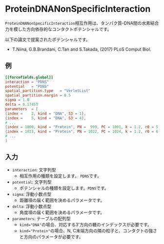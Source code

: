 # ProteinDNANonSpecificInteraction

`ProteinDNANonSpecificInteraction`相互作用は、タンパク質-DNA間の水素結合力を模した方向依存的なコンタクトポテンシャルです。

以下の論文で提案されたポテンシャルです。

- T.Niina, G.B.Brandani, C.Tan and S.Takada, (2017) PLoS Comput Biol.

## 例

```toml
[[forcefields.global]]
interaction = "PDNS"
potential   = "PDNS"
spatial_partition.type   = "VerletList"
spatial_partition.margin = 0.5
sigma = 1.0
delta = 0.17453
parameters  = [
{index =    2, kind = "DNA", S3 = 1},
{index =    5, kind = "DNA", S3 = 4},
# ...
{index = 1000, kind = "Protein", PN =  999, PC = 1001, k = 1.2, r0 = 5.0, theta0 = 1.57, phi0 = 1.73},
{index = 1023, kind = "Protein", PN = 1022, PC = 1024, k = 1.2, r0 = 6.0, theta0 = 1.57, phi0 = 1.73},
# ...
]
```

## 入力

- `interaction`: 文字列型
  - 相互作用の種類を設定します。 `PDNS`です。
- `potential`: 文字列型
  - ポテンシャルの種類を設定します。`PDNS`です。
- `sigma`: 浮動小数点型
  - 距離項の届く範囲を決めるパラメータです。
- `delta`: 浮動小数点型
  - 角度項の届く範囲を決めるパラメータです。
- `parameters`: テーブルの配列型
  - `kind="DNA"`の場合、対応する3'方向の糖のインデックスが必要です。
  - `kind="Protein"`の場合、N, C末端方向の隣の粒子と、コンタクトの強さと方向のパラメータが必要です。
